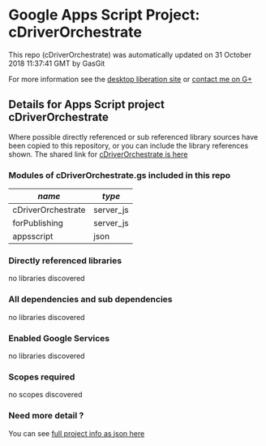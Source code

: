 # Google Apps Script Project: cDriverOrchestrate
This repo (cDriverOrchestrate) was automatically updated on 31 October 2018 11:37:41 GMT by GasGit

For more information see the [desktop liberation site](http://ramblings.mcpher.com/Home/excelquirks/drivesdk/gettinggithubready "desktop liberation") or [contact me on G+](https://plus.google.com/+BruceMcpherson "Bruce McPherson - GDE")
## Details for Apps Script project cDriverOrchestrate
Where possible directly referenced or sub referenced library sources have been copied to this repository, or you can include the library references shown. 
The shared link for [cDriverOrchestrate is here](https://script.google.com/d/1flLc9GTC-0sQKv09zKfmxi7Mb8s32W3tEbW7bj1gmv5hKQFm0FlOBVT6/edit?usp=sharing "open in the GAS IDE")

### Modules of cDriverOrchestrate.gs included in this repo
*name*|*type*
--- | --- 
cDriverOrchestrate| server_js
forPublishing| server_js
appsscript| json
### Directly referenced libraries
no libraries discovered
### All dependencies and sub dependencies
no libraries discovered
### Enabled Google Services
no libraries discovered
### Scopes required
no scopes discovered
### Need more detail ?
You can see [full project info as json here](info.json)
